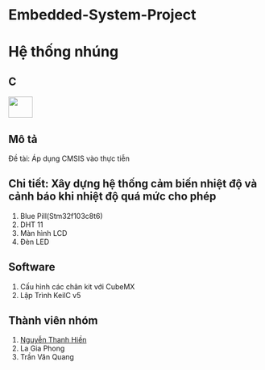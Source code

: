 # Embedded-System-Project
<div>
<h1>Hệ thống nhúng</h1>
  <h2>C</h2>
<img src='https://cafedev.vn/wp-content/uploads/2020/02/cafedev_c.jpg' width="48" height="42"/>
</div>
<h2>Mô tả</h2>
Đề tài: Áp dụng CMSIS vào thực tiễn <br>
<h2>Chi tiết: Xây dựng hệ thống cảm biến nhiệt độ và cảnh báo khi nhiệt độ quá mức cho phép</h2>
<ol>
<li> Blue Pill(Stm32f103c8t6) </li>
<li> DHT 11</li>
<li> Màn hình LCD</li> 
<li> Đèn LED </li>
</ol>
<h2>Software</h2>
<ol>
<li> Cấu hình các chân kit với CubeMX </li>
<li> Lập Trình KeilC v5</li>
</ol>
<h2> Thành viên nhóm </h2>
<ol>
  <li><a href='https://github.com/lexus2801'>Nguyễn Thanh Hiền</a></li>
  <li><a>La Gia Phong</a></li>
  <li><a>Trần Văn Quang</a></li>
</ol>
